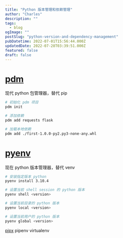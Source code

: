 ```yaml
---
title: "Python 版本管理和依赖管理"
author: "Charles"
description: ""
tags:
  - blog
ogImage: ""
postSlug: "python-version-and-dependency-management"
pubDatetime: 2022-07-01T15:56:44.000Z
updatedDate: 2022-07-28T03:39:51.000Z
featured: false
draft: false
---
```


# [pdm](https://github.com/pdm-project/pdm)

现代 python 包管理器，替代 pip

```bash
# 初始化 pdm 项目
pdm init

# 添加依赖
pdm add requests flask

# 加载本地依赖
pdm add ./first-1.0.0-py2.py3-none-any.whl
```

# [pyenv](https://github.com/pyenv/pyenv)

现在 python 版本管理器，替代 venv

```bash
# 安装指定版本 python
pyenv install 3.10.4

# 设置当前 shell session 的 python 版本
pyenv shell <version>

# 设置当前目录的 python 版本
pyenv local <version>

# 设置当前用户的 python 版本
pyenv global <version>
```

[pipx](https://pypa.github.io/pipx/comparisons/)
pipenv
virtualenv
